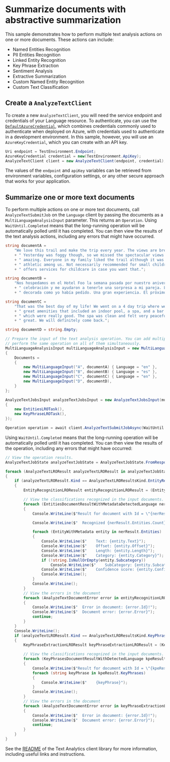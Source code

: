 # Summarize documents with abstractive summarization

This sample demonstrates how to perform multiple text analysis actions on one or more documents. These actions can include:

- Named Entities Recognition
- PII Entities Recognition
- Linked Entity Recognition
- Key Phrase Extraction
- Sentiment Analysis
- Extractive Summarization
- Custom Named Entity Recognition
- Custom Text Classification

## Create a `AnalyzeTextClient`

To create a new `AnalyzeTextClient`, you will need the service endpoint and credentials of your Language resource. To authenticate, you can use the [`DefaultAzureCredential`][DefaultAzureCredential], which combines credentials commonly used to authenticate when deployed on Azure, with credentials used to authenticate in a development environment. In this sample, however, you will use an `AzureKeyCredential`, which you can create with an API key.

```C# Snippet:CreateAnalyzeTextClient
Uri endpoint = TestEnvironment.Endpoint;
AzureKeyCredential credential = new(TestEnvironment.ApiKey);
AnalyzeTextClient client = new AnalyzeTextClient(endpoint, credential);;
```

The values of the `endpoint` and `apiKey` variables can be retrieved from environment variables, configuration settings, or any other secure approach that works for your application.

## Summarize one or more text documents

To perform multiple actions on one or more text documents, call `AnalyzeTextSubmitJob` on the `Language` client by passing the documents as a `MultiLanguageAnalysisInput` parameter. This returns an `Operation`. Using `WaitUntil.Completed` means that the long-running operation will be automatically polled until it has completed. You can then view the results of the text analysis actions, including any errors that might have occurred.

```C# Snippet:Sample13_AnalyzeTextSubmitJobAsync_MultipleTasks
string documentA =
    "We love this trail and make the trip every year. The views are breathtaking and well worth the hike!"
    + " Yesterday was foggy though, so we missed the spectacular views. We tried again today and it was"
    + " amazing. Everyone in my family liked the trail although it was too challenging for the less"
    + " athletic among us. Not necessarily recommended for small children. A hotel close to the trail"
    + " offers services for childcare in case you want that.";

string documentB =
    "Nos hospedamos en el Hotel Foo la semana pasada por nuestro aniversario. La gerencia sabía de nuestra"
    + " celebración y me ayudaron a tenerle una sorpresa a mi pareja. La habitación estaba limpia y"
    + " decorada como yo había pedido. Una gran experiencia. El próximo año volveremos.";

string documentC =
    "That was the best day of my life! We went on a 4 day trip where we stayed at Hotel Foo. They had"
    + " great amenities that included an indoor pool, a spa, and a bar. The spa offered couples massages"
    + " which were really good. The spa was clean and felt very peaceful. Overall the whole experience was"
    + " great. We will definitely come back.";

string documentD = string.Empty;

// Prepare the input of the text analysis operation. You can add multiple documents to this list and
// perform the same operation on all of them simultaneously.
MultiLanguageAnalysisInput multiLanguageAnalysisInput = new MultiLanguageAnalysisInput()
{
    Documents =
    {
        new MultiLanguageInput("A", documentA) { Language = "en" },
        new MultiLanguageInput("B", documentB) { Language = "es" },
        new MultiLanguageInput("C", documentC) { Language = "en" },
        new MultiLanguageInput("D", documentD),
    }
};

AnalyzeTextJobsInput analyzeTextJobsInput = new AnalyzeTextJobsInput(multiLanguageAnalysisInput, new AnalyzeTextLROTask[]
{
    new EntitiesLROTask(),
    new KeyPhraseLROTask(),
});

Operation operation = await client.AnalyzeTextSubmitJobAsync(WaitUntil.Completed, analyzeTextJobsInput);
```

Using `WaitUntil.Completed` means that the long-running operation will be automatically polled until it has completed. You can then view the results of the operation, including any errors that might have occurred:

```C# Snippet:Sample13_AnalyzeTextSubmitJobAsync_MultipleTasks_ViewResults
// View the operation results.
AnalyzeTextJobState analyzeTextJobState = AnalyzeTextJobState.FromResponse(operation.GetRawResponse());

foreach (AnalyzeTextLROResult analyzeTextLROResult in analyzeTextJobState.Tasks.Items)
{
    if (analyzeTextLROResult.Kind == AnalyzeTextLROResultsKind.EntityRecognitionLROResults)
    {
        EntityRecognitionLROResult entityRecognitionLROResult = (EntityRecognitionLROResult)analyzeTextLROResult;

        // View the classifications recognized in the input documents.
        foreach (EntitiesDocumentResultWithMetadataDetectedLanguage nerResult in entityRecognitionLROResult.Results.Documents)
        {
            Console.WriteLine($"Result for document with Id = \"{nerResult.Id}\":");

            Console.WriteLine($"  Recognized {nerResult.Entities.Count} entities:");

            foreach (EntityWithMetadata entity in nerResult.Entities)
            {
                Console.WriteLine($"    Text: {entity.Text}");
                Console.WriteLine($"    Offset: {entity.Offset}");
                Console.WriteLine($"    Length: {entity.Length}");
                Console.WriteLine($"    Category: {entity.Category}");
                if (!string.IsNullOrEmpty(entity.Subcategory))
                    Console.WriteLine($"    SubCategory: {entity.Subcategory}");
                Console.WriteLine($"    Confidence score: {entity.ConfidenceScore}");
                Console.WriteLine();
            }
            Console.WriteLine();
        }
        // View the errors in the document
        foreach (AnalyzeTextDocumentError error in entityRecognitionLROResult.Results.Errors)
        {
            Console.WriteLine($"  Error in document: {error.Id}!");
            Console.WriteLine($"  Document error: {error.Error}");
            continue;
        }
    }
    Console.WriteLine();
    if (analyzeTextLROResult.Kind == AnalyzeTextLROResultsKind.KeyPhraseExtractionLROResults)
    {
        KeyPhraseExtractionLROResult keyPhraseExtractionLROResult = (KeyPhraseExtractionLROResult)analyzeTextLROResult;

        // View the classifications recognized in the input documents.
        foreach (KeyPhrasesDocumentResultWithDetectedLanguage kpeResult in keyPhraseExtractionLROResult.Results.Documents)
        {
            Console.WriteLine($"Result for document with Id = \"{kpeResult.Id}\":");
            foreach (string keyPhrase in kpeResult.KeyPhrases)
            {
                Console.WriteLine($"    {keyPhrase}");
            }
            Console.WriteLine();
        }
        // View the errors in the document
        foreach (AnalyzeTextDocumentError error in keyPhraseExtractionLROResult.Results.Errors)
        {
            Console.WriteLine($"  Error in document: {error.Id}!");
            Console.WriteLine($"  Document error: {error.Error}");
            continue;
        }
    }
}
```

See the [README] of the Text Analytics client library for more information, including useful links and instructions.

[DefaultAzureCredential]: https://github.com/Azure/azure-sdk-for-net/blob/main/sdk/identity/Azure.Identity/README.md
[README]: https://github.com/quentinRobinson/azure-sdk-for-net/blob/qrobinson/analyze-text-sdk/sdk/cognitivelanguage/Azure.AI.Language.TextAnalytics/samples/README.md
